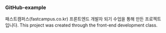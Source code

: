 ### GitHub-example ###

패스트캠퍼스(fastcampus.co.kr) 프론트엔드 개발자 되기 수업을 통해 만든 프로젝트 입니다. 
This project was created through the front-end development class.
